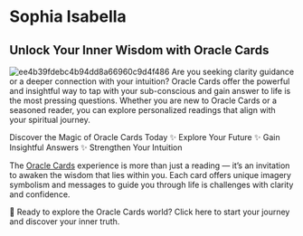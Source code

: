 # Sophia Isabella
## Unlock Your Inner Wisdom with Oracle Cards
![ee4b39fdebc4b94dd8a66960c9d4f486](https://github.com/user-attachments/assets/d370da5c-8edc-46d3-b1e1-7a94778b529a)
Are you seeking clarity guidance or a deeper connection with your intuition? Oracle Cards offer the powerful and insightful way to tap with your sub-conscious and gain answer to life is the most pressing questions. Whether you are new to Oracle Cards or a seasoned reader, you can explore personalized readings that align with your spiritual journey.

Discover the Magic of Oracle Cards Today ✨ Explore Your Future ✨ Gain Insightful Answers ✨ Strengthen Your Intuition

The <a href="https://oraclecardsreader.com">Oracle Cards</a> experience is more than just a reading — it’s an invitation to awaken the wisdom that lies within you. Each card offers unique imagery symbolism and messages to guide you through life is challenges with clarity and confidence.

🔮 Ready to explore the Oracle Cards world? Click here to start your journey and discover your inner truth.
